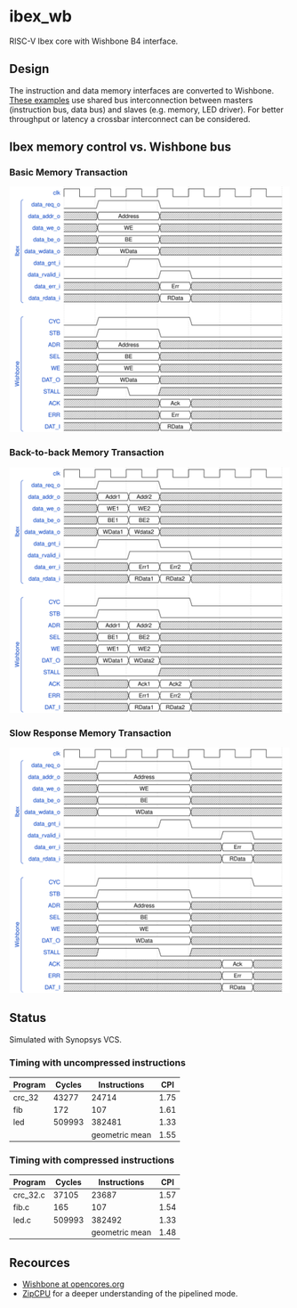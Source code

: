 # ibex_wb
RISC-V Ibex core with Wishbone B4 interface.

## Design
The instruction and data memory interfaces are converted to
Wishbone.
[These examples](https://github.com/pbing/ibex_wb/tree/master/sim) use shared bus
interconnection between masters (instruction bus, data bus) and slaves (e.g. memory, LED driver).
For better throughput or latency a crossbar interconnect can be considered.


## Ibex memory control vs. Wishbone bus

### Basic Memory Transaction
<p align="center"><img src="doc/images/timing1.svg" width="650"></p>

### Back-to-back Memory Transaction
<p align="center"><img src="doc/images/timing2.svg" width="650"></p>

### Slow Response Memory Transaction
<p align="center"><img src="doc/images/timing3.svg" width="650"></p>


## Status
Simulated with Synopsys VCS.

### Timing with uncompressed instructions
| Program  | Cycles | Instructions   | CPI  |
|----------|--------|----------------|------|
| crc_32   | 43277  | 24714          | 1.75 |
| fib      | 172    | 107            | 1.61 |
| led      | 509993 | 382481         | 1.33 |
|          |        | geometric mean | 1.55 |

### Timing with compressed instructions
| Program  | Cycles | Instructions   | CPI  |
|----------|--------|----------------|------|
| crc_32.c | 37105  | 23687          | 1.57 |
| fib.c    | 165    | 107            | 1.54 |
| led.c    | 509993 | 382492         | 1.33 |
|          |        | geometric mean | 1.48 |




## Recources
- [Wishbone at opencores.org](https://opencores.org/howto/wishbone)
- [ZipCPU](http://zipcpu.com/zipcpu/2017/11/07/wb-formal.html) for a deeper understanding of the pipelined mode.
